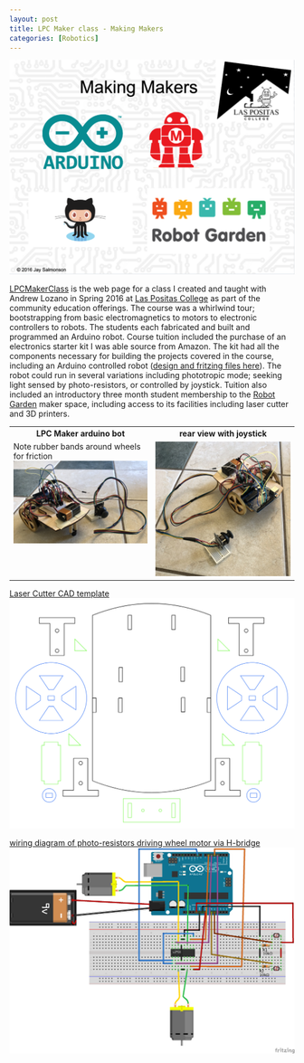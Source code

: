 ```yaml
---
layout: post
title: LPC Maker class - Making Makers
categories: [Robotics]
---
```


[<img src="../images/making_makers/making_makers_viewgraph.png" width="1000"/>](making_makers_viewgraph.png)

[LPCMakerClass](https://jdsalmonson.github.io/LPCMakerClass/) is the web page for a class I created and taught with Andrew Lozano in Spring 2016 at [Las Positas College](http://www.laspositascollege.edu) as part of the community education offerings.  The course was a whirlwind tour; bootstrapping from basic electromagnetics to motors to electronic controllers to robots.  The students each fabricated and built and programmed an Arduino robot.  Course tuition included the purchase of an electronics starter kit I was able source from Amazon.  The kit had all the components necessary for building the projects covered in the course, including an Arduino controlled robot ([design and fritzing files here](https://github.com/jdsalmonson/LPCMakerClass/tree/master/Robot1)). The robot could run in several variations including phototropic mode; seeking light sensed by photo-resistors, or controlled by joystick.  Tuition also included an introductory three month student membership to the [Robot Garden](https://www.robotgarden.org/) maker space, including access to its facilities including laser cutter and 3D printers.  

<table>
  <tr>
    <th> LPC Maker arduino bot </th>
    <th> rear view with joystick </th>
  </tr>
  <tr>
    <td style="vertical-align: top">
      <figcaption>Note rubber bands around wheels for friction</figcaption>
      <a href="../images/making_makers/LPC_maker_arduino_bot1.jpg" ><img src="../images/making_makers/LPC_maker_arduino_bot1.jpg"/></a>
    </td>
    <td style="vertical-align: top">
      <a href="../images/making_makers/LPC_maker_arduino_bot2.jpg" ><img src="../images/making_makers/LPC_maker_arduino_bot2.jpg"/></a>
    </td>
  </tr>
</table>

[Laser Cutter CAD template](https://github.com/jdsalmonson/LPCMakerClass/blob/master/Robot1/Robot1c_flattened.svg)
![Laser Cutter CAD template](../images/LPC_laser_cut_template.png)

[wiring diagram of photo-resistors driving wheel motor via H-bridge](https://github.com/jdsalmonson/LPCMakerClass/blob/master/Robot1/Robot1_H-Bridge_PhotoResistorWiring_9Volt.png)
![Wiring diagram of photo-resistors driving motor](https://github.com/jdsalmonson/LPCMakerClass/raw/master/Robot1/Robot1_H-Bridge_PhotoResistorWiring_9Volt.png)
